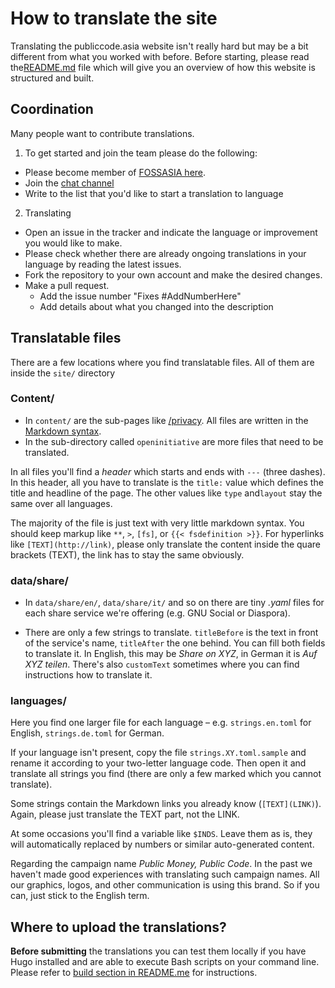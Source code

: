 # How to translate the site

Translating the publiccode.asia website isn't really hard but may be a bit different from what you worked with before. Before starting, please read the[README.md](./pmpc/website/src/master/README.md) file which will give you an overview of how this website is structured and built.

## Coordination

Many people want to contribute translations. 

1. To get started and join the team please do the following:

- Please become member of [FOSSASIA here](https://orgmanager.miguelpiedrafita.com/o/fossasia).
- Join the [chat channel](https://gitter.im/fossasia/fossasia)
- Write to the list that you'd like to start a translation to language

2. Translating

- Open an issue in the tracker and indicate the language or improvement you would like to make.
- Please check whether there are already ongoing translations in your
  language by reading the latest issues.
- Fork the repository to your own account and make the desired changes.
- Make a pull request.
  - Add the issue number "Fixes #AddNumberHere"
  - Add details about what you changed into the description


## Translatable files

There are a few locations where you find translatable files. All of them are inside the `site/` directory

### Content/

* In `content/` are the sub-pages like [/privacy](https://publiccode.asia/privacy). All files are written in the [Markdown syntax](https://en.wikipedia.org/wiki/Markdown).
* In the sub-directory called `openinitiative` are more files that need to be translated.

In all files you'll find a *header* which starts and ends with `---` (three dashes). In this header, all you have to translate is the `title:` value which
defines the title and headline of the page. The other values like `type` and`layout` stay the same over all languages.

The majority of the file is just text with very little markdown syntax. You should keep markup like `**`, `>`, `[fs]`, or `{{< fsdefinition >}}`. For
hyperlinks like `[TEXT](http://link)`, please only translate the content inside the quare brackets (TEXT), the link has to stay the same obviously.

### data/share/

* In `data/share/en/`, `data/share/it/` and so on there are tiny *.yaml* files for each share service we're offering (e.g. GNU Social or Diaspora). 

* There are only a few strings to translate. `titleBefore` is the text in front of the service's name, `titleAfter` the one behind. You can fill both fields to translate it. In English, this may be *Share on XYZ*, in German it is *Auf XYZ teilen*. There's also `customText` sometimes where you can find instructions how to translate it.

### languages/

Here you find one larger file for each language – e.g. `strings.en.toml` for English, `strings.de.toml` for German.

If your language isn't present, copy the file `strings.XY.toml.sample` and rename it according to your two-letter language code. Then open it and translate all strings you find (there are only a few marked which you cannot translate).

Some strings contain the Markdown links you already know (`[TEXT](LINK)`). Again, please just translate the TEXT part, not the LINK.

At some occasions you'll find a variable like `$INDS`. Leave them as is, they will automatically replaced by numbers or similar auto-generated content.

Regarding the campaign name *Public Money, Public Code*. In the past we haven't made good experiences with translating such campaign names. All our graphics, logos, and other communication is using this brand. So if you can, just stick to the English term.


## Where to upload the translations?

**Before submitting** the translations you can test them locally if you have Hugo installed and are able to execute Bash scripts on your command line. Please refer to [build section in README.me](./pmpc/website/src/master/README.md#build) for instructions.
